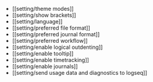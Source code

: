 - [[setting/theme modes]]
- [[setting/show brackets]]
- [[setting/language]]
- [[setting/preferred file format]]
- [[setting/preferred journal format]]
- [[setting/preferred workflow]]
- [[setting/enable logical outdenting]]
- [[setting/enable tooltip]]
- [[setting/enable timetracking]]
- [[setting/enable journals]]
- [[setting/send usage data and diagnostics to logseq]]